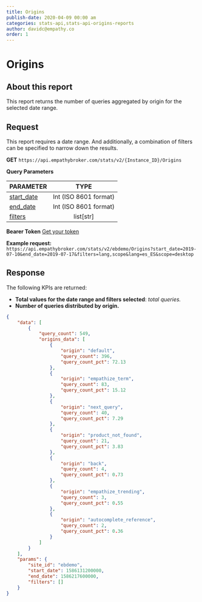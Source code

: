 ```yaml
---
title: Origins
publish-date: 2020-04-09 00:00 am
categories: stats-api,stats-api-origins-reports
author: davidc@empathy.co
order: 1
---
```


# Origins

## About this report
This report returns the number of queries aggregated by origin for the selected date range.

## Request
This report requires a date range. And additionally, a combination of filters can be specified to narrow down the results.

**GET** `https://api.empathybroker.com/stats/v2/{Instance_ID}/Origins`

**Query Parameters**


  | PARAMETER             |   TYPE  |
  |-----------------------|:-------:|
  | [start_date](/api-reference/stats-api/stats-api-query-parameters-glossary/#tagging-input-parameters-glossary-common)            |Int (ISO 8601 format)|
  | [end_date](/api-reference/stats-api/stats-api-query-parameters-glossary/#tagging-input-parameters-glossary-common)              |Int (ISO 8601 format)|
  | [filters](/api-reference/stats-api/stats-api-query-parameters-glossary/#tagging-input-parameters-glossary-filters)               |list[str] |


**Bearer Token** [Get your token](/api-reference/stats-api/#stats-api-stepbystepguide)

**Example request:** 
`https://api.empathybroker.com/stats/v2/ebdemo/Origins?start_date=2019-07-10&end_date=2019-07-17&filters=lang,scope&lang=es_ES&scope=desktop`

## Response
The following KPIs are returned:
 * __Total values for the date range and filters selected__: _total queries._
 * __Number of queries distributed by origin.__

```json
{
    "data": [
        {
            "query_count": 549,
            "origins_data": [
                {
                    "origin": "default",
                    "query_count": 396,
                    "query_count_pct": 72.13
                },
                {
                    "origin": "empathize_term",
                    "query_count": 83,
                    "query_count_pct": 15.12
                },
                {
                    "origin": "next_query",
                    "query_count": 40,
                    "query_count_pct": 7.29
                },
                {
                    "origin": "product_not_found",
                    "query_count": 21,
                    "query_count_pct": 3.83
                },
                {
                    "origin": "back",
                    "query_count": 4,
                    "query_count_pct": 0.73
                },
                {
                    "origin": "empathize_trending",
                    "query_count": 3,
                    "query_count_pct": 0.55
                },
                {
                    "origin": "autocomplete_reference",
                    "query_count": 2,
                    "query_count_pct": 0.36
                }
            ]
        }
    ],
    "params": {
        "site_id": "ebdemo",
        "start_date": 1586131200000,
        "end_date": 1586217600000,
        "filters": []
    }
}
```

